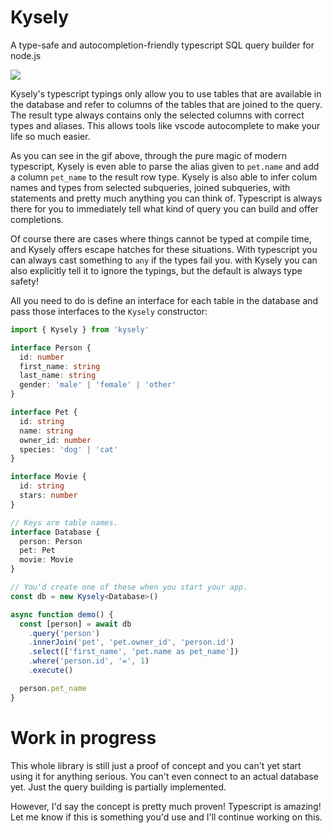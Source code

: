 # Kysely

A type-safe and autocompletion-friendly typescript SQL query builder for node.js

![](https://github.com/koskimas/kysely/blob/master/assets/demo.gif)

Kysely's typescript typings only allow you to use tables that are available in the database and refer to
columns of the tables that are joined to the query. The result type always contains only the selected
columns with correct types and aliases. This allows tools like vscode autocomplete to make your life so
much easier.

As you can see in the gif above, through the pure magic of modern typescript, Kysely is even able to parse
the alias given to `pet.name` and add a column `pet_name` to the result row type. Kysely is also able to
infer colum names and types from selected subqueries, joined subqueries, with statements and pretty much
anything you can think of. Typescript is always there for you to immediately tell what kind of query you
can build and offer completions.

Of course there are cases where things cannot be typed at compile time, and Kysely offers escape
hatches for these situations. With typescript you can always cast something to `any` if the types
fail you. with Kysely you can also explicitly tell it to ignore the typings, but the default is always
type safety!

All you need to do is define an interface for each table in the database and pass those
interfaces to the `Kysely` constructor:

```ts
import { Kysely } from 'kysely'

interface Person {
  id: number
  first_name: string
  last_name: string
  gender: 'male' | 'female' | 'other'
}

interface Pet {
  id: string
  name: string
  owner_id: number
  species: 'dog' | 'cat'
}

interface Movie {
  id: string
  stars: number
}

// Keys are table names.
interface Database {
  person: Person
  pet: Pet
  movie: Movie
}

// You'd create one of these when you start your app.
const db = new Kysely<Database>()

async function demo() {
  const [person] = await db
    .query('person')
    .innerJoin('pet', 'pet.owner_id', 'person.id')
    .select(['first_name', 'pet.name as pet_name'])
    .where('person.id', '=', 1)
    .execute()

  person.pet_name
}
```

# Work in progress

This whole library is still just a proof of concept and you can't yet start using it for anything
serious. You can't even connect to an actual database yet. Just the query building is partially
implemented.

However, I'd say the concept is pretty much proven! Typescript is amazing! Let me know if this is something
you'd use and I'll continue working on this.
